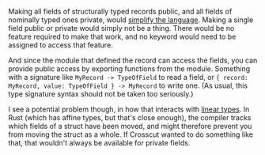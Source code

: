 Making all fields of structurally typed records public, and all fields of
nominally typed ones private, would [simplify the language](/daily/2025-03-13).
Making a single field public or private would simply not be a thing. There would
be no feature required to make that work, and no keyword would need to be
assigned to access that feature.

And since the module that defined the record can access the fields, you can
provide public access by exporting functions from the module. Something with a
signature like `MyRecord -> TypeOfField` to read a field, or
`{ record: MyRecord, value: TypeOfField } -> MyRecord` to write one. (As usual,
this type signature syntax should not be taken too seriously.)

I see a potential problem though, in how that interacts with
[linear types](/daily/2024-07-09). In Rust (which has affine types, but that's
close enough), the compiler tracks which fields of a struct have been moved, and
might therefore prevent you from moving the struct as a whole. If Crosscut
wanted to do something like that, that wouldn't always be available for private
fields.
